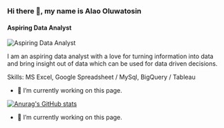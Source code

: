 
### Hi there 👋, my name is Alao Oluwatosin
#### Aspiring Data Analyst
![Aspiring Data Analyst](https://github.com/Alertbest/Alertbest/blob/main/Untitled%20design.png)

I am an aspiring data analyst with a love for turning information into data and bring insight out of data which can be used for data driven decisions. 

Skills: MS Excel, Google Spreadsheet / MySql, BigQuery / Tableau 

- 🔭 I’m currently working on this page. 





[![Anurag's GitHub stats](https://github-readme-stats.vercel.app/api?username=alertbest)](https://github.com/anuraghazra/github-readme-stats)

- 🔭 I’m currently working on this page. 






